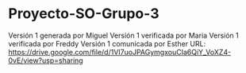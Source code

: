 # Proyecto-SO-Grupo-3
Versión 1 generada por Miguel
Versión 1 verificada por Maria
Versión 1 verificada por Freddy
Versión 1 comunicada por Esther
URL: https://drive.google.com/file/d/1VI7uoJPAGymgxouCIa6QiY_VoXZ4-0vE/view?usp=sharing
